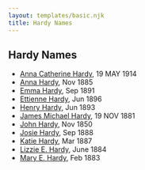 ```yaml
---
layout: templates/basic.njk
title: Hardy Names
---
```

## Hardy Names
- [Anna Catherine Hardy](/people/2/25919759), 19 MAY 1914
- [Anna Hardy](/people/2/23108580), Nov 1885
- [Emma Hardy](/people/8/86876158), Sep 1891
- [Ettienne Hardy](/people/8/88784896), Jun 1896
- [Henry Hardy](/people/9/97023592), Jun 1893
- [James Michael Hardy](/people/1/11204316), 19 NOV 1881
- [John Hardy](/people/5/56182816), Nov 1850
- [Josie Hardy](/people/3/34724482), Sep 1888
- [Katie Hardy](/people/5/53987710), Mar 1887
- [Lizzie E. Hardy](/people/8/81234780), June 1884
- [Mary E. Hardy](/people/6/60759341), Feb 1883